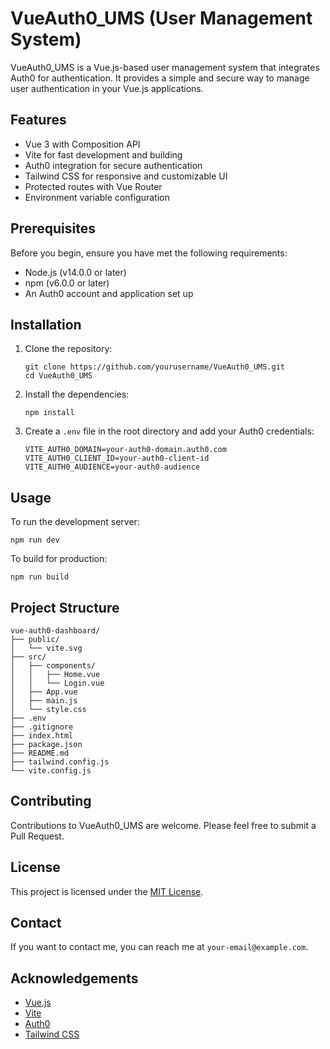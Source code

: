 # VueAuth0_UMS (User Management System)

VueAuth0_UMS is a Vue.js-based user management system that integrates Auth0 for authentication. It provides a simple and secure way to manage user authentication in your Vue.js applications.

## Features

- Vue 3 with Composition API
- Vite for fast development and building
- Auth0 integration for secure authentication
- Tailwind CSS for responsive and customizable UI
- Protected routes with Vue Router
- Environment variable configuration

## Prerequisites

Before you begin, ensure you have met the following requirements:

- Node.js (v14.0.0 or later)
- npm (v6.0.0 or later)
- An Auth0 account and application set up

## Installation

1. Clone the repository:
   ```
   git clone https://github.com/yourusername/VueAuth0_UMS.git
   cd VueAuth0_UMS
   ```

2. Install the dependencies:
   ```
   npm install
   ```

3. Create a `.env` file in the root directory and add your Auth0 credentials:
   ```
   VITE_AUTH0_DOMAIN=your-auth0-domain.auth0.com
   VITE_AUTH0_CLIENT_ID=your-auth0-client-id
   VITE_AUTH0_AUDIENCE=your-auth0-audience
   ```

## Usage

To run the development server:

```
npm run dev
```

To build for production:

```
npm run build
```

## Project Structure

```
vue-auth0-dashboard/
├── public/
│   └── vite.svg
├── src/
│   ├── components/
│   │   ├── Home.vue
│   │   └── Login.vue
│   ├── App.vue
│   ├── main.js
│   └── style.css
├── .env
├── .gitignore
├── index.html
├── package.json
├── README.md
├── tailwind.config.js
└── vite.config.js
```

## Contributing

Contributions to VueAuth0_UMS are welcome. Please feel free to submit a Pull Request.

## License

This project is licensed under the [MIT License](https://opensource.org/licenses/MIT).

## Contact

If you want to contact me, you can reach me at `your-email@example.com`.

## Acknowledgements

- [Vue.js](https://vuejs.org/)
- [Vite](https://vitejs.dev/)
- [Auth0](https://auth0.com/)
- [Tailwind CSS](https://tailwindcss.com/)
